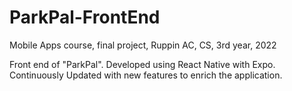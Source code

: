 # ParkPal-FrontEnd
Mobile Apps course, final project, Ruppin AC, CS, 3rd year, 2022

Front end of "ParkPal".
Developed using React Native with Expo.
Continuously Updated with new features to enrich the application.
